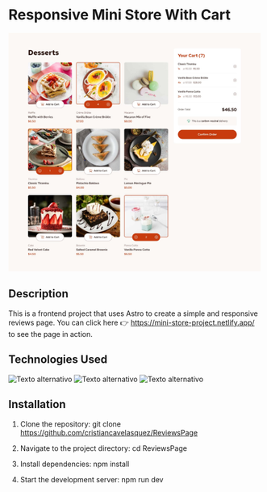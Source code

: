 # Responsive Mini Store With Cart

<img src="./public/design/desktop-design-selected.jpg" alt="Recipe" width="500" />

## Description

This is a frontend project that uses Astro to create a simple and responsive reviews page.
You can click here 👉 https://mini-store-project.netlify.app/ to see the page in action.

## Technologies Used

![Texto alternativo](https://img.shields.io/badge/HTML5-E34F26?style=for-the-badge&logo=html5&logoColor=white)
![Texto alternativo](https://img.shields.io/badge/CSS3-1572B6?style=for-the-badge&logo=css3&logoColor=white)
![Texto alternativo](https://img.shields.io/badge/Tailwind_CSS-38B2AC?style=for-the-badge&logo=tailwind-css&logoColor=white)

## Installation

1. Clone the repository:
   git clone https://github.com/cristiancavelasquez/ReviewsPage

2. Navigate to the project directory:
   cd ReviewsPage

3. Install dependencies:
   npm install

4. Start the development server:
   npm run dev
